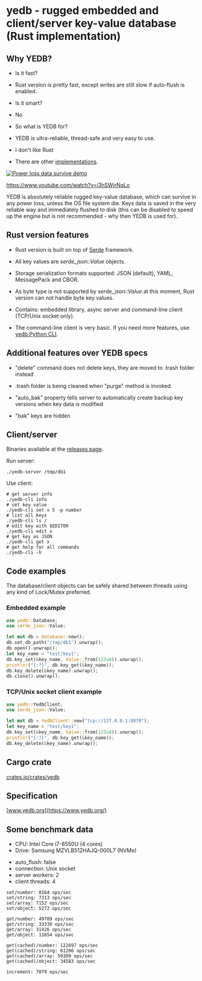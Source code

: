 # yedb - rugged embedded and client/server key-value database (Rust implementation)

## Why YEDB?

- Is it fast?
- Rust version is pretty fast, except writes are still slow if auto-flush is
  enabled.

- Is it smart?
- No

- So what is YEDB for?
- YEDB is ultra-reliable, thread-safe and very easy to use.

- I don't like Rust
- There are other [implementations](https://www.yedb.org).

[![Power loss data survive
demo](https://img.youtube.com/vi/i3hSWjrNqLo/0.jpg)](https://www.youtube.com/watch?v=i3hSWjrNqLo)

https://www.youtube.com/watch?v=i3hSWjrNqLo


YEDB is absolutely reliable rugged key-value database, which can survive in any
power loss, unless the OS file system die. Keys data is saved in the very
reliable way and immediately flushed to disk (this can be disabled to speed up
the engine but is not recommended - why then YEDB is used for).

## Rust version features

- Rust version is built on top of [Serde](https://serde.rs) framework.

- All key values are *serde_json::Value* objects.

- Storage serialization formats supported: JSON (default), YAML, MessagePack
  and CBOR.

- As byte type is not supported by *serde_json::Value* at this moment, Rust
  version can not handle byte key values.

- Contains: embedded library, async server and command-line client (TCP/Unix
  socket only).

- The command-line client is very basic. If you need more features, use [yedb
  Python CLI](https://github.com/alttch/yedb-py).

## Additional features over YEDB specs

- "delete" command does not delete keys, they are moved to .trash folder
  instead

- .trash folder is being cleaned when "purge" method is invoked.

- "auto\_bak" property tells server to automatically create backup key versions
  when key data is modified

- "bak" keys are hidden

## Client/server

Binaries available at the [releases
page](https://github.com/alttch/yedb-rs/releases).

Run server:

```shell
./yedb-server /tmp/db1
```

Use client:

```shell
# get server info
./yedb-cli info
# set key value
./yedb-cli set x 5 -p number
# list all keys
./yedb-cli ls /
# edit key with $EDITOR
./yedb-cli edit x
# get key as JSON
./yedb-cli get x
# get help for all commands
./yedb-cli -h
```

## Code examples

The database/client objects can be safely shared between threads using any kind
of Lock/Mutex preferred.

### Embedded example

```rust
use yedb::Database;
use serde_json::Value;

let mut db = Database::new();
db.set_db_path("/tmp/db1").unwrap();
db.open().unwrap();
let key_name = "test/key1";
db.key_set(&key_name, Value::from(123u8)).unwrap();
println!("{:?}", db.key_get(&key_name));
db.key_delete(&key_name).unwrap();
db.close().unwrap();
```

### TCP/Unix socket client example

```rust
use yedb::YedbClient;
use serde_json::Value;

let mut db = YedbClient::new("tcp://127.0.0.1:8870");
let key_name = "test/key1";
db.key_set(&key_name, Value::from(123u8)).unwrap();
println!("{:?}", db.key_get(&key_name));
db.key_delete(&key_name).unwrap();
```

## Cargo crate

[crates.io/crates/yedb](https://crates.io/crates/yedb)

## Specification

[www.yedb.org](https://www.yedb.org/)

## Some benchmark data

* CPU: Intel Core i7-8550U (4 cores)
* Drive: Samsung MZVLB512HAJQ-000L7 (NVMe)

- auto\_flush: false
- connection: Unix socket
- server workers: 2
- client threads: 4

```shell
set/number: 8164 ops/sec
set/string: 7313 ops/sec
set/array: 7152 ops/sec
set/object: 5272 ops/sec

get/number: 49709 ops/sec
get/string: 33338 ops/sec
get/array: 31426 ops/sec
get/object: 11654 ops/sec

get(cached)/number: 122697 ops/sec
get(cached)/string: 61206 ops/sec
get(cached)/array: 59309 ops/sec
get(cached)/object: 34583 ops/sec

increment: 7079 ops/sec
```
